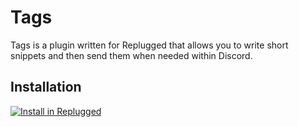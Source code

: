 # Tags

Tags is a plugin written for Replugged that allows you to write short snippets and then send them when needed within Discord.

## Installation

[![Install in Replugged](https://img.shields.io/badge/-Install%20in%20Replugged-blue?style=for-the-badge&logo=none)](https://replugged.dev/install?identifier=dev.shadowing.tags)
